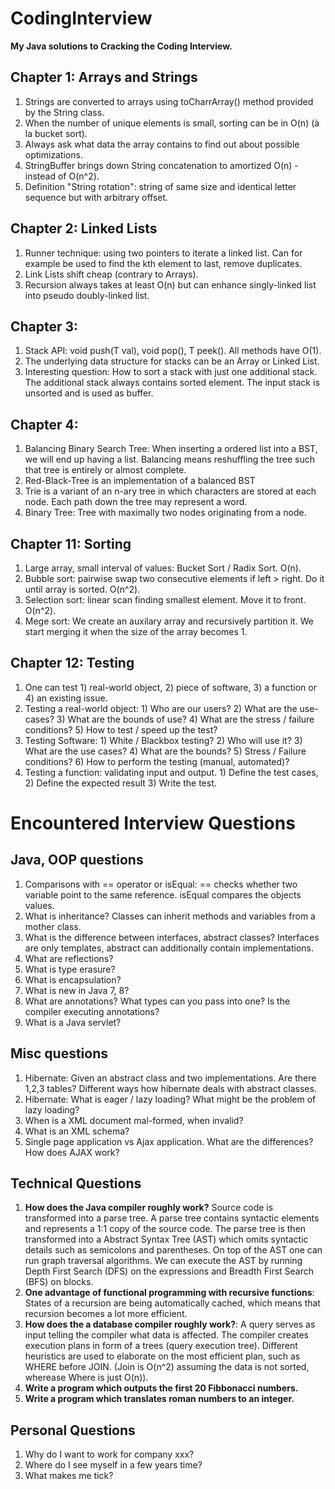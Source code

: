 # CodingInterview

**My Java solutions to Cracking the Coding Interview.**

## Chapter 1: Arrays and Strings
1. Strings are converted to arrays using toCharrArray() method provided by the String class.
2. When the number of unique elements is small, sorting can be in O(n) (à la bucket sort).
3. Always ask what data the array contains to find out about possible optimizations.
4. StringBuffer brings down String concatenation to amortized O(n) - instead of O(n^2).
5. Definition "String rotation": string of same size and identical letter sequence but with arbitrary offset.

## Chapter 2: Linked Lists
1. Runner technique: using two pointers to iterate a linked list. Can for example be used to find the kth element to last, remove duplicates.
2. Link Lists shift cheap (contrary to Arrays).
3. Recursion always takes at least O(n) but can enhance singly-linked list into pseudo doubly-linked list.

## Chapter 3:
1. Stack API: void push(T val), void pop(), T peek(). All methods have O(1). 
2. The underlying data structure for stacks can be an Array or Linked List.
3. Interesting question: How to sort a stack with just one additional stack. The additional stack always contains sorted element. The input stack is unsorted and is used as buffer.

## Chapter 4:
1. Balancing Binary Search Tree: When inserting a ordered list into a BST, we will end up having a list. Balancing means reshuffling the tree such that tree is entirely or almost complete.
2. Red-Black-Tree is an implementation of a balanced BST
3. Trie is a variant of an n-ary tree in which characters are stored at each node. Each path down the tree may represent a word.
4. Binary Tree: Tree with maximally two nodes originating from a node. 

## Chapter 11: Sorting
1. Large array, small interval of values: Bucket Sort / Radix Sort. O(n).
2. Bubble sort: pairwise swap two consecutive elements if left > right. Do it until array is sorted. O(n^2).
3. Selection sort: linear scan finding smallest element. Move it to front. O(n^2).
4. Mege sort: We create an auxilary array and recursively partition it. We start merging it when the size of the array becomes 1.
 

## Chapter 12: Testing
1. One can test 1) real-world object, 2) piece of software, 3) a function or 4) an existing issue.
2. Testing a real-world object: 1) Who are our users? 2) What are the use-cases? 3) What are the bounds of use? 4) What are the stress / failure conditions? 5) How to test / speed up the test?
3. Testing Software: 1) White / Blackbox testing? 2) Who will use it? 3) What are the use cases? 4) What are the bounds? 5) Stress / Failure conditions? 6) How to perform the testing (manual, automated)?
4. Testing a function: validating input and output. 1) Define the test cases, 2) Define the expected result 3) Write the test.


# Encountered Interview Questions

## Java, OOP questions
1. Comparisons with == operator or isEqual: == checks whether two variable point to the same reference. isEqual compares the objects values.
2. What is inheritance? Classes can inherit methods and variables from a mother class.
3. What is the difference between interfaces, abstract classes? Interfaces are only templates, abstract can additionally contain implementations.
4. What are reflections?
5. What is type erasure?
6. What is encapsulation?
7. What is new in Java 7, 8?
8. What are annotations? What types can you pass into one? Is the compiler executing annotations?
9. What is a Java servlet?

## Misc questions
1. Hibernate: Given an abstract class and two implementations. Are there 1,2,3 tables? Different ways how hibernate deals with abstract classes.
2. Hibernate: What is eager / lazy loading? What might be the problem of lazy loading?
3. When is a XML document mal-formed, when invalid?
4. What is an XML schema?
5. Single page application vs Ajax application. What are the differences? How does AJAX work?

## Technical Questions
1. **How does the Java compiler roughly work?** Source code is transformed into a parse tree. A parse tree contains syntactic elements and represents a 1:1 copy of the source code. The parse tree is then transformed into a Abstract Syntax Tree (AST) which omits syntactic details such as semicolons and parentheses. On top of the AST one can run graph traversal algorithms. We can execute the AST by running Depth First Search (DFS) on the expressions and Breadth First Search (BFS) on blocks.
2. **One advantage of functional programming with recursive functions**: States of a recursion are being automatically cached, which means that recursion becomes a lot more efficient.
3. **How does the a database compiler roughly work?**: A query serves as input telling the compiler what data is affected. The compiler creates execution plans in form of a trees (query execution tree). Different heuristics are used to elaborate on the most efficient plan, such as WHERE before JOIN. (Join is O(n^2) assuming the data is not sorted, wherease Where is just O(n)).
4. **Write a program which outputs the first 20 Fibbonacci numbers.** 
5. **Write a program which translates roman numbers to an integer.**

## Personal Questions
1. Why do I want to work for company xxx?
2. Where do I see myself in a few years time?
3. What makes me tick?